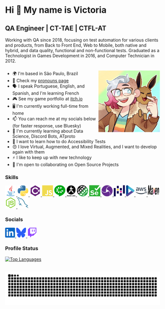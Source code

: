<!--
- 🌱 I’m currently learning ...
- 🤝 I’m looking to collaborate on ...
- 🤔 I’m looking for help with ...
- 💬 Ask me about ...
- 📫 How to reach me: ...
- ✉️ You can contact me at ...
- 😄 Pronouns: ...
- ⚡ Fun fact: ...
- 🖥️ ...
-->

Hi 👋 My name is Victoria
================================================================================================================================

QA Engineer | CT-TAE | CTFL-AT
-----------------------------------------

Working with QA since 2018, focusing on test automation for various clients and products, from Back to Front End, Web to Mobile, both native and hybrid, and data quality, functional and non-functional tests. Graduated as a Technologist in Games Development in 2016, and Computer Technician in 2012.

###

<img align="right" height="200" src="./icons/made-by-alphajn.jpg" alt="Drawing of a white person, gray and pink medium hair, blue eyes, big glasses, wearing a brown jacket and a colorful shirt, with an Eeevee (pokémon) over their shoulder" />

###

*   🌍  I'm based in São Paulo, Brazil
*   💬  Check my [pronouns page](https://pronouns.page/@Vic_Walker)
*   🗣️ I speak Portuguese, English, and Spanish, and I'm learning French
*   🎮  See my game portfolio at [itch.io](http://vicwalker.itch.io)
*   🖥️  I'm currently working full-time from home
*   📫  You can reach me at my socials below (for faster response, use Bluesky)
*   🧠  I'm currently learning about Data Science, Discord Bots, ATproto
*   🌱  I want to learn how to do Accessibility Tests
*   😍  I love Virtual, Augmented, and Mixed Realities, and I want to develop again with them
*   ⚡  I like to keep up with new technology
*   🤝  I'm open to collaborating on Open Source Projects

### Skills 
<p align="left">
<a href="https://www.oracle.com/java/" target="_blank" rel="noreferrer">
<picture>
<source media="(prefers-color-scheme: dark)" srcset="./icons/skills/java-colored.svg" />
<source media="(prefers-color-scheme: light)" srcset="./icons/skills/java-colored.svg" />
<img src="./icons/skills/java-colored.svg" width="36" height="36" alt="Java" />
</picture></a>
<a href="https://www.python.org/" target="_blank" rel="noreferrer">
<picture>
<source media="(prefers-color-scheme: dark)" srcset="./icons/skills/python-colored.svg" />
<source media="(prefers-color-scheme: light)" srcset="./icons/skills/python-colored.svg" />
<img src="./icons/skills/python-colored.svg" width="36" height="36" alt="Python" />
</picture></a>
<a href="https://docs.microsoft.com/en-us/dotnet/csharp/" target="_blank" rel="noreferrer">
<picture>
<source media="(prefers-color-scheme: dark)" srcset="./icons/skills/csharp-colored.svg" />
<source media="(prefers-color-scheme: light)" srcset="./icons/skills/csharp-colored.svg" />
<img src="./icons/skills/csharp-colored.svg" width="36" height="36" alt="C#" />
</picture></a>
<a href="https://developer.mozilla.org/en-US/docs/Web/JavaScript" target="_blank" rel="noreferrer">
<picture>
<source media="(prefers-color-scheme: dark)" srcset="./icons/skills/javascript-colored.svg" />
<source media="(prefers-color-scheme: light)" srcset="./icons/skills/javascript-colored.svg" />
<img src="./icons/skills/javascript-colored.svg" width="36" height="36" alt="JavaScript" />
</picture></a>
<a href="https://cucumber.io" target="_blank" rel="noreferrer">
<picture>
<source media="(prefers-color-scheme: dark)" srcset="./icons/skills/cucumber-colored.svg" />
<source media="(prefers-color-scheme: light)" srcset="./icons/skills/cucumber-colored.svg" />
<img src="./icons/skills/cucumber-colored.svg" width="36" height="36" alt="Cucumber" />
</picture></a>
<a href="https://www.karatelabs.io" target="_blank" rel="noreferrer">
<picture>
<source media="(prefers-color-scheme: dark)" srcset="./icons/skills/karate-labs-dark.png" />
<source media="(prefers-color-scheme: light)" srcset="./icons/skills/karate-labs.png" />
<img src="./icons/skills/karate-labs.png" height="36" alt="Karate" />
</picture></a>
</picture></a>
<a href="https://rest-assured.io" target="_blank" rel="noreferrer">
<picture>
<source media="(prefers-color-scheme: dark)" srcset="./icons/skills/rest-assured-dark.png" />
<source media="(prefers-color-scheme: light)" srcset="./icons/skills/rest-assured.png" />
<img src="./icons/skills/rest-assured.png" height="36" alt="REST Assured" />
</picture></a>
<a href="https://www.selenium.dev" target="_blank" rel="noreferrer">
<picture>
<source media="(prefers-color-scheme: dark)" srcset="./icons/skills/selenium-colored.svg" />
<source media="(prefers-color-scheme: light)" srcset="./icons/skills/selenium-colored.svg" />
<img src="./icons/skills/selenium-colored.svg" width="36" height="36" alt="Selenium" />
</picture></a>
<a href="https://appium.io/docs/en/latest/" target="_blank" rel="noreferrer">
<picture>
<source media="(prefers-color-scheme: dark)" srcset="./icons/skills/appium-colored.svg" />
<source media="(prefers-color-scheme: light)" srcset="./icons/skills/appium-colored.svg" />
<img src="./icons/skills/appium-colored.svg" width="36" height="36" alt="Appium" />
</picture></a>
<a href="https://pandas.pydata.org" target="_blank" rel="noreferrer">
<picture>
<source media="(prefers-color-scheme: dark)" srcset="./icons/skills/pandas-dark.svg" />
<source media="(prefers-color-scheme: light)" srcset="./icons/skills/pandas-colored.svg" />
<img src="./icons/skills/pandas-colored.svg" width="36" height="36" alt="Pandas" />
</picture></a>
<a href="https://specflow.org" target="_blank" rel="noreferrer">
<picture>
<source media="(prefers-color-scheme: dark)" srcset="./icons/skills/specflow.png" />
<source media="(prefers-color-scheme: light)" srcset="./icons/skills/specflow.png" />
<img src="./icons/skills/specflow.png" height="36" alt="SpecFlow" />
</picture></a>
<a href="https://aws.amazon.com" target="_blank" rel="noreferrer">
<picture>
<source media="(prefers-color-scheme: dark)" srcset="./icons/skills/aws-dark.svg" />
<source media="(prefers-color-scheme: light)" srcset="./icons/skills/aws-colored.svg" />
<img src="./icons/skills/aws-colored.svg" width="36" height="36" alt="Amazon Web Services" />
</picture></a>
<a href="https://maven.apache.org" target="_blank" rel="noreferrer">
<picture>
<source media="(prefers-color-scheme: dark)" srcset="./icons/skills/maven-dark.svg" />
<source media="(prefers-color-scheme: light)" srcset="./icons/skills/maven-colored.svg" />
<img src="./icons/skills/maven-colored.svg" width="36" height="36" alt="Maven" />
</picture></a>
<a href="https://nodejs.org/en/" target="_blank" rel="noreferrer">
<picture>
<source media="(prefers-color-scheme: dark)" srcset="./icons/skills/nodejs-colored.svg" />
<source media="(prefers-color-scheme: light)" srcset="./icons/skills/nodejs-colored.svg" />
<img src="./icons/skills/nodejs-colored.svg" width="36" height="36" alt="NodeJS" />
</picture></a>
<a href="https://www.mysql.com/" target="_blank" rel="noreferrer">
<picture>
<source media="(prefers-color-scheme: dark)" srcset="./icons/skills/mysql-colored.svg" />
<source media="(prefers-color-scheme: light)" srcset="./icons/skills/mysql-colored.svg" />
<img src="./icons/skills/mysql-colored.svg" width="36" height="36" alt="MySQL" />
</picture></a>
</p>

### Socials
<p align="left">
<a href="https://www.linkedin.com/in/victoriamoliveira" target="_blank" rel="noreferrer">
<picture>
<source media="(prefers-color-scheme: dark)" srcset="./icons/socials/linkedin-dark.svg" />
<source media="(prefers-color-scheme: light)" srcset="./icons/socials/linkedin.svg" />
<img src="./icons/socials/linkedin.svg" width="32" height="32" alt="LinkedIn" />
</picture></a>
<a href="https://bsky.app/profile/vicwalker.bsky.social" target="_blank" rel="noreferrer">
<picture>
<source media="(prefers-color-scheme: dark)" srcset="./icons/socials/bluesky-social-dark.svg" />
<source media="(prefers-color-scheme: light)" srcset="./icons/socials/bluesky-social.svg" />
<img src="./icons/socials/bluesky-social.svg" width="32" height="32" alt="Bluesky" />
</picture></a>
<a href="https://www.twitch.tv/vic_walker" target="_blank" rel="noreferrer">
<picture>
<source media="(prefers-color-scheme: dark)" srcset="./icons/socials/twitch-dark.svg" />
<source media="(prefers-color-scheme: light)" srcset="./icons/socials/twitch.svg" />
<img src="./icons/socials/twitch.svg" width="32" height="32" alt="Twitch" />
</picture></a>
</p>

### Profile Status
<p align="left">
<a href="https://github.com/VictoriaMachado" align="left"><img src="https://github-readme-stats.vercel.app/api/top-langs/?username=VictoriaMachado&langs_count=10&title_color=ef4444&text_color=ffffff&icon_color=0891b2&bg_color=1c1917&hide_border=true&locale=en&custom_title=Top%20%Languages" alt="Top Languages" /></a>
</p>

<br clear="both">

<img src="https://raw.githubusercontent.com/victoriamachado/victoriamachado/output/snake.svg" alt="Snake animation" />
